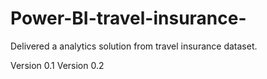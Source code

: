 # Power-BI-travel-insurance-

Delivered a analytics solution from travel insurance dataset.

Version 0.1
Version 0.2



